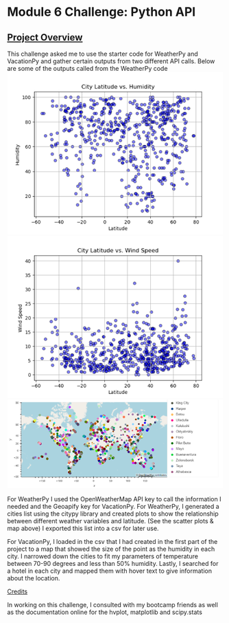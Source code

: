 # Module 6 Challenge: Python API
<ins>Project Overview</ins>
-

This challenge asked me to use the starter code for WeatherPy and VacationPy and gather certain outputs from two different API calls. Below are some of the outputs called from the WeatherPy code
![Figure 2](WeatherPy_VacationPy/output_data/Fig2.png)
![Figure 4](WeatherPy_VacationPy/output_data/Fig4.png)
![Figure 5](WeatherPy_VacationPy/output_data/Fig5.png)

For WeatherPy I used the OpenWeatherMap API key to call the information I needed and the Geoapify key for VacationPy. For WeatherPy, I generated a cities list using the citypy library and created plots to show the relationship between different weather variables and latitude. (See the scatter plots & map above) I exported this list into a csv for later use.

For VacationPy, I loaded in the csv that I had created in the first part of the project to a map that showed the size of the point as the humidity in each city. I narrowed down the cities to fit my parameters of temperature between 70-90 degrees and less than 50% humidity. Lastly, I searched for a hotel in each city and mapped them with hover text to give information about the location.

<ins>Credits<ins>
  

In working on this challenge, I consulted with my bootcamp friends as well as the documentation online for the hvplot, matplotlib and scipy.stats
